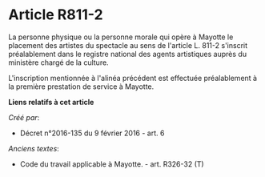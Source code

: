 # Article R811-2

La personne physique ou la personne morale qui opère à Mayotte le placement des artistes du spectacle au sens de l'article L.
811-2 s'inscrit préalablement dans le registre national des agents artistiques auprès du ministère chargé de la culture. 

L'inscription mentionnée à l'alinéa précédent est effectuée préalablement à la première prestation de service à Mayotte.

**Liens relatifs à cet article**

_Créé par_:

  - Décret n°2016-135 du 9 février 2016 - art. 6

_Anciens textes_:

  - Code du travail applicable à Mayotte. - art. R326-32 (T)
